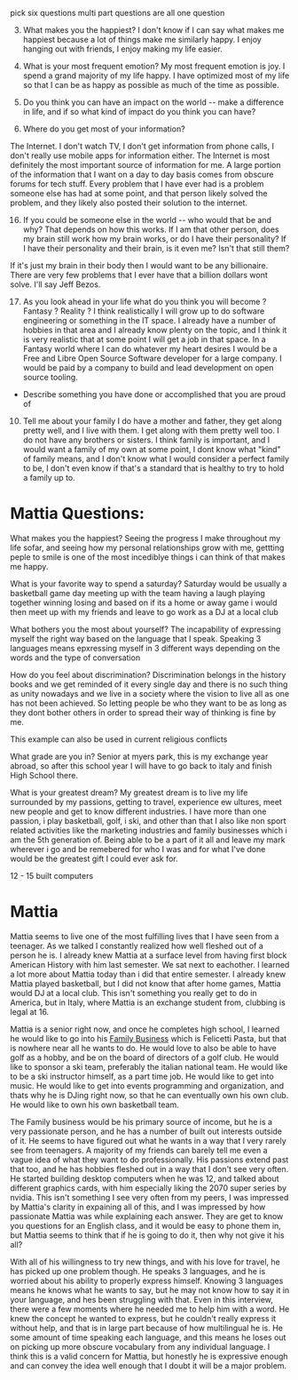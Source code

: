 pick six questions
multi part questions are all one question

3. What makes you the happiest?
I don't know if I can say what makes me happiest because a lot of things make me similarly happy. I enjoy hanging out with friends, I enjoy making my life easier.

5. What is your most frequent emotion?
My most frequent emotion is joy. I spend a grand majority of my life happy. I have optimized most of my life so that I can be as happy as possible as much of the time as possible.

9. Do you think you can have an impact on the world -- make a difference in life, and if so what kind of impact do you think you can have?

11. Where do you get most of your information?

The Internet. I don't watch TV, I don't get information from phone calls, I don't really use mobile apps for information either. The Internet is most definitely the most important source of information for me. A large portion of the information that I want on a day to day basis comes from obscure forums for tech stuff. Every problem that I have ever had is a problem someone else has had at some point, and that person likely solved the problem, and they likely also posted their solution to the internet. 

16. If you could be someone else in the world -- who would that be and why?
That depends on how this works. If I am that other person, does my brain still work how my brain works, or do I have their personality? If I have their personality and their brain, is it even me? Isn't that still them? 

If it's just my brain in their body then I would want to be any billionaire. There are very few problems that I ever have that a billion dollars wont solve.  I'll say Jeff Bezos.

17. As you look ahead in your life what do you think you will become ? Fantasy ? Reality ? 
I think realistically I will grow up to do software engineering or something in the IT space. I already have a number of hobbies in that area and I already know plenty on the topic, and I think it is very realistic that at some point I will get a job in that space. In a Fantasy world where I can do whatever my heart desires I would be a Free and Libre Open Source Software developer for a large company. I would be paid by a company to build and lead development on open source tooling. 

* Describe something you have done or accomplished that you are proud of 

10. Tell me about your family
I do have a mother and father, they get along pretty well, and I live with them. I get along with them pretty well too. I do not have any brothers or sisters. I think family is important, and I would want a family of my own at some point, I dont know what "kind" of family means, and I don't know what I would consider a perfect family to be, I don't even know if that's a standard that is healthy to try to hold a family up to. 



# Mattia Questions:

What makes you the happiest?
Seeing the progress I make throughout my life sofar, and seeing how my personal relationships grow with me, gettting peple to smile is one of the most incediblye things i can think of that makes me happy. 

What is your favorite way to spend a saturday?
Saturday would be usually a basketball game day meeting up with the team having a laugh playing together winning losing and based on if its a home or away game i would then meet up with my friends and leave to go work as a DJ at a local club 

What bothers you the most about yourself?
The incapability of expressing myself the right way based on the language that I speak. Speaking 3 languages means epxressing myself in 3 different ways depending on the words and the type of conversation

How do you feel about discrimination? Discrimination belongs in the history books and we get reminded of it every single day and there is no such thing as unity nowadays and we live in a society where the vision to live all as one has not been achieved. So letting people be who they want to be as long as they dont bother others in order to spread their way of thinking is fine by me. 

This example can also be used in current religious conflicts 


What grade are you in?
Senior at myers park, this is my exchange year abroad, so after this school year I will have to go back to italy and finish High School there. 

What is your greatest dream?
My greatest dream is to live my life surrounded by my passions, getting to travel, experience ew ultures, meet new people and get to know different industries. I have more than one passion, i play basketball, golf, i ski, and other than that I also like non sport related activities like the marketing industries and family businesses which i am the 5th generation of. Being able to be a part of it all and leave my mark wherever i go and be remebered for who I was and for what I've done would be the greatest gift I could ever ask for. 

12 - 15 built computers 
# Mattia

Mattia seems to live one of the most fulfilling lives that I have seen from a teenager. As we talked I constantly realized how well fleshed out of a person he is. I already knew Mattia at a surface level from having first block American History with him last semester. We sat next to eachother. I learned a lot more about Mattia today than i did that entire semester. I already knew Mattia played basketball, but I did not know that after home games, Mattia would DJ at a local club. This isn't something you really get to do in America, but in Italy, where Mattia is an exchange student from, clubbing is legal at 16. 

Mattia is a senior right now, and once he completes high school, I learned he would like to go into his [Family Business](http://felicetti.it/) which is Felicetti Pasta, but that is nowhere near all he wants to do. He would love to also be able to have golf as a hobby, and be on the board of directors of a golf club. He would like to sponsor a ski team, preferably the italian national team. He would like to be a ski instructor himself, as a part time job. He would like to get into music. He would like to get into events programming and organization, and thats why he is DJing right now, so that he can eventually own his own club. He would like to own his own basketball team. 

The Family business would be his primary source of income, but he is a very passionate person, and he has a number of built out interests outside of it. He seems to have figured out what he wants in a way that I very rarely see from teenagers. A majority of my friends can barely tell me even a vague idea of what they want to do professionally. His passions extend past that too, and he has hobbies fleshed out in a way that I don't see very often. He started building desktop computers when he was 12, and talked about different graphics cards, with him especially liking the 2070 super series by nvidia. This isn't something I see very often from my peers,  I was impressed by Mattia's clarity in expaining all of this, and I was impressed by how passionate Mattia was while explaining each answer. They are get to know you questions for an English class, and it would be easy to phone them in, but Mattia seems to think that if he is going to do it, then why not give it his all? 

With all of his willingness to try new things, and with his love for travel, he has picked up one problem though. He speaks 3 languages, and he is worried about his ability to properly express himself. Knowing 3 languages means he knows what he wants to say, but he may not know how to say it in your language, and hes been struggling with that. Even in this interview, there were a few moments where he needed me to help him with a word. He knew the concept he wanted to express, but he couldn't really express it without help, and that is in large part because of how multilingual he is. He some amount of time speaking each language, and this means he loses out on picking up more obscure vocabulary from any individual language. I think this is a valid concern for Mattia, but honestly he is expressive enough and can convey the idea well enough that I doubt it will be a major problem.




